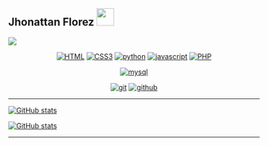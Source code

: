 ## Jhonattan Florez <img src="https://media.giphy.com/media/dxn6fRlTIShoeBr69N/giphy.gif" width="35">

[![](https://img.shields.io/badge/Gmail-jdflorez038@misena.edu.co-red)](https://mail.google.com/mail/u/0/?tab=km#inbox)

<p align="center">
<a href="https://github.com/priyanshumay"><img src="https://img.shields.io/badge/HTML-ff5003.svg?style=for-the-badge&logo=HTML5&logoColor=ff5003&labelColor=ffffff" alt="HTML"></a>
<a href="https://github.com/priyanshumay"><img src="https://img.shields.io/badge/CSS3-264de4.svg?style=for-the-badge&logo=Css3&logoColor=0768a8&labelColor=ffffff" alt="CSS3"></a>
<a href="https://github.com/priyanshumay"><img src="https://img.shields.io/badge/python-646464.svg?style=for-the-badge&logo=python&logoColor=0768a8&labelColor=ffffff" alt="python"></a>
<a href="https://github.com/priyanshumay"><img src="https://img.shields.io/badge/JS-b57c00.svg?style=for-the-badge&logo=javascript&logoColor=b57c00&labelColor=ffffff" alt="javascript"></a>
<a href="https://github.com/priyanshumay"><img src="https://img.shields.io/badge/PHP-6566ba.svg?style=for-the-badge&logo=php&logoColor=6566ba&labelColor=ffffff" alt="PHP"></a>
</p>

<p align="center">
<a href="https://github.com/priyanshumay"><img src="https://img.shields.io/badge/Mysql-f29111.svg?style=for-the-badge&logo=mysql&logoColor=ff5003&labelColor=ffffff" alt="mysql"></a>
</p>

<p align="center">
<a href="https://github.com/priyanshumay"><img src="https://img.shields.io/badge/git-F05032.svg?style=for-the-badge&logo=git&logoColor=F05032&labelColor=ffffff" alt="git"></a>
<a href="https://github.com/priyanshumay"><img src="https://img.shields.io/badge/github-black.svg?style=for-the-badge&logo=github&logoColor=black&labelColor=ffffff" alt="github"></a>
</p>

<hr>

[![ GitHub stats](https://github-readme-stats.vercel.app/api/top-langs/?username=Jhonatan2022&show_icons=true&line_height=20&title_color=7A7ADB&icon_color=2234AE&text_color=D3D3D3&bg_color=0,000000,130F40&layout=compact)](https://github.com/Jhonatan2022)

[![ GitHub stats](https://github-readme-stats.vercel.app/api?username=Jhonatan2022&show_icons=true&line_height=20&title_color=7A7ADB&icon_color=2234AE&text_color=D3D3D3&bg_color=0,000000,130F40)](https://github.com/Jhonatan2022)
<hr>
